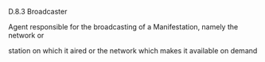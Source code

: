 D.8.3 Broadcaster

Agent  responsible  for  the  broadcasting  of  a  Manifestation,  namely  the  network  or

station on which it aired or the network which makes it available on demand
